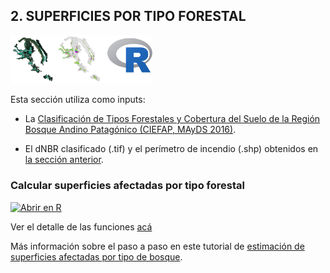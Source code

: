 
## **2. SUPERFICIES POR TIPO FORESTAL**

<img src="https://github.com/romina-gonzalez-musso/Severidad_incendios/blob/main/_images/4_R_severidad_tipo_ftal.png" width="45%" />

Esta sección utiliza como inputs:

- La [Clasificación de Tipos Forestales y Cobertura del Suelo de la
  Región Bosque Andino Patagónico (CIEFAP, MAyDS
  2016)](https://www.argentina.gob.ar/sites/default/files/informe_final_ccs_bap_20160712.pdf).

- El dNBR clasificado (.tif) y el perímetro de incendio (.shp) obtenidos
  en [la sección
  anterior](https://github.com/romina-gonzalez-musso/Severidad_incendios/blob/main/_mds/2_R_perimetro_superficies.md).

### **Calcular superficies afectadas por tipo forestal**

[![Abrir en
R](https://img.shields.io/badge/Abrir_en-R-276DC3?logo=R&logoColor=white)](https://github.com/romina-gonzalez-musso/Severidad_incendios/blob/main/Py_R/GEE_dNBR_4_sups_tipo_forestal.R)

Ver el detalle de las funciones
[acá](https://github.com/romina-gonzalez-musso/Severidad_Incendio-Steffen-Martin22/blob/master/_r_functions/USGSxTipoFtal_funciones.R)

Más información sobre el paso a paso en este tutorial de [estimación de
superficies afectadas por tipo de
bosque](https://github.com/romina-gonzalez-musso/Severidad_Incendio-Steffen-Martin22/blob/master/_mds/3_Tipos_ftales.md).
